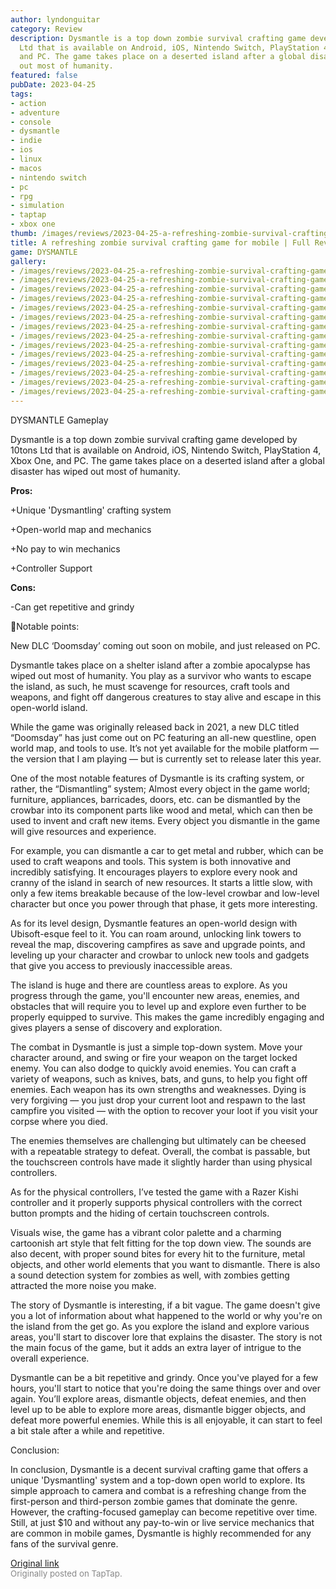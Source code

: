 ```yaml
---
author: lyndonguitar
category: Review
description: Dysmantle is a top down zombie survival crafting game developed by 10tons
  Ltd that is available on Android, iOS, Nintendo Switch, PlayStation 4, Xbox One,
  and PC. The game takes place on a deserted island after a global disaster has wiped
  out most of humanity.
featured: false
pubDate: 2023-04-25
tags:
- action
- adventure
- console
- dysmantle
- indie
- ios
- linux
- macos
- nintendo switch
- pc
- rpg
- simulation
- taptap
- xbox one
thumb: /images/reviews/2023-04-25-a-refreshing-zombie-survival-crafting-game-for-mobile--full-review---dysmantle-0.avif
title: A refreshing zombie survival crafting game for mobile | Full Review - Dysmantle
game: DYSMANTLE
gallery:
- /images/reviews/2023-04-25-a-refreshing-zombie-survival-crafting-game-for-mobile--full-review---dysmantle-0.avif
- /images/reviews/2023-04-25-a-refreshing-zombie-survival-crafting-game-for-mobile--full-review---dysmantle-1.avif
- /images/reviews/2023-04-25-a-refreshing-zombie-survival-crafting-game-for-mobile--full-review---dysmantle-2.avif
- /images/reviews/2023-04-25-a-refreshing-zombie-survival-crafting-game-for-mobile--full-review---dysmantle-3.avif
- /images/reviews/2023-04-25-a-refreshing-zombie-survival-crafting-game-for-mobile--full-review---dysmantle-4.avif
- /images/reviews/2023-04-25-a-refreshing-zombie-survival-crafting-game-for-mobile--full-review---dysmantle-5.avif
- /images/reviews/2023-04-25-a-refreshing-zombie-survival-crafting-game-for-mobile--full-review---dysmantle-6.avif
- /images/reviews/2023-04-25-a-refreshing-zombie-survival-crafting-game-for-mobile--full-review---dysmantle-7.avif
- /images/reviews/2023-04-25-a-refreshing-zombie-survival-crafting-game-for-mobile--full-review---dysmantle-8.avif
- /images/reviews/2023-04-25-a-refreshing-zombie-survival-crafting-game-for-mobile--full-review---dysmantle-9.avif
- /images/reviews/2023-04-25-a-refreshing-zombie-survival-crafting-game-for-mobile--full-review---dysmantle-10.avif
- /images/reviews/2023-04-25-a-refreshing-zombie-survival-crafting-game-for-mobile--full-review---dysmantle-11.avif
- /images/reviews/2023-04-25-a-refreshing-zombie-survival-crafting-game-for-mobile--full-review---dysmantle-12.avif
- /images/reviews/2023-04-25-a-refreshing-zombie-survival-crafting-game-for-mobile--full-review---dysmantle-13.avif
---
```

DYSMANTLE
Gameplay

Dysmantle is a top down zombie survival crafting game developed by 10tons Ltd that is available on Android, iOS, Nintendo Switch, PlayStation 4, Xbox One, and PC. The game takes place on a deserted island after a global disaster has wiped out most of humanity.


**Pros:**


+Unique 'Dysmantling' crafting system

+Open-world map and mechanics

+No pay to win mechanics

+Controller Support


**Cons:**


-Can get repetitive and grindy

📝Notable points:

New DLC ‘Doomsday’ coming out soon on mobile, and just released on PC.

Dysmantle takes place on a shelter island after a zombie apocalypse has wiped out most of humanity. You play as a survivor who wants to escape the island, as such, he must scavenge for resources, craft tools and weapons, and fight off dangerous creatures to stay alive and escape in this open-world island.

While the game was originally released back in 2021, a new DLC titled “Doomsday” has just come out on PC featuring an all-new questline, open world map, and tools to use. It’s not yet available for the mobile platform — the version that I am playing — but is currently set to release later this year.

One of the most notable features of Dysmantle is its crafting system, or rather, the “Dismantling” system; Almost every object in the game world; furniture, appliances, barricades, doors, etc. can be dismantled by the crowbar into its component parts like wood and metal, which can then be used to invent and craft new items. Every object you dismantle in the game will give resources and experience.

For example, you can dismantle a car to get metal and rubber, which can be used to craft weapons and tools. This system is both innovative and incredibly satisfying. It encourages players to explore every nook and cranny of the island in search of new resources. It starts a little slow, with only a few items breakable because of the low-level crowbar and low-level character but once you power through that phase, it gets more interesting.

As for its level design, Dysmantle features an open-world design with Ubisoft-esque feel to it. You can roam around, unlocking link towers to reveal the map, discovering campfires as save and upgrade points, and leveling up your character and crowbar to unlock new tools and gadgets that give you access to previously inaccessible areas.

The island is huge and there are countless areas to explore. As you progress through the game, you'll encounter new areas, enemies, and obstacles that will require you to level up and explore even further to be properly equipped to survive. This makes the game incredibly engaging and gives players a sense of discovery and exploration.

The combat in Dysmantle is just a simple top-down system. Move your character around, and swing or fire your weapon on the target locked enemy. You can also dodge to quickly avoid enemies. You can craft a variety of weapons, such as knives, bats, and guns, to help you fight off enemies. Each weapon has its own strengths and weaknesses. Dying is very forgiving — you just drop your current loot and respawn to the last campfire you visited — with the option to recover your loot if you visit your corpse where you died.

The enemies themselves are challenging but ultimately can be cheesed with a repeatable strategy to defeat. Overall, the combat is passable, but the touchscreen controls have made it slightly harder than using physical controllers.

As for the physical controllers, I’ve tested the game with a Razer Kishi controller and it properly supports physical controllers with the correct button prompts and the hiding of certain touchscreen controls.

Visuals wise, the game has a vibrant color palette and a charming cartoonish art style that felt fitting for the top down view. The sounds are also decent, with proper sound bites for every hit to the furniture, metal objects, and other world elements that you want to dismantle. There is also a sound detection system for zombies as well, with zombies getting attracted the more noise you make.

The story of Dysmantle is interesting, if a bit vague. The game doesn't give you a lot of information about what happened to the world or why you're on the island from the get go. As you explore the island and explore various areas, you'll start to discover lore that explains the disaster. The story is not the main focus of the game, but it adds an extra layer of intrigue to the overall experience.

Dysmantle can be a bit repetitive and grindy. Once you've played for a few hours, you'll start to notice that you're doing the same things over and over again. You’ll explore areas, dismantle objects, defeat enemies, and then level up to be able to explore more areas, dismantle bigger objects, and defeat more powerful enemies. While this is all enjoyable, it can start to feel a bit stale after a while and repetitive.

Conclusion:

In conclusion, Dysmantle is a decent survival crafting game that offers a unique 'Dysmantling' system and a top-down open world to explore. Its simple approach to camera and combat is a refreshing change from the first-person and third-person zombie games that dominate the genre. However, the crafting-focused gameplay can become repetitive over time. Still, at just $10 and without any pay-to-win or live service mechanics that are common in mobile games, Dysmantle is highly recommended for any fans of the survival genre.

[Original link](https://www.taptap.io/post/5238688)<br><span style="font-size: 0.95em; color: #888;">Originally posted on TapTap.</span>
